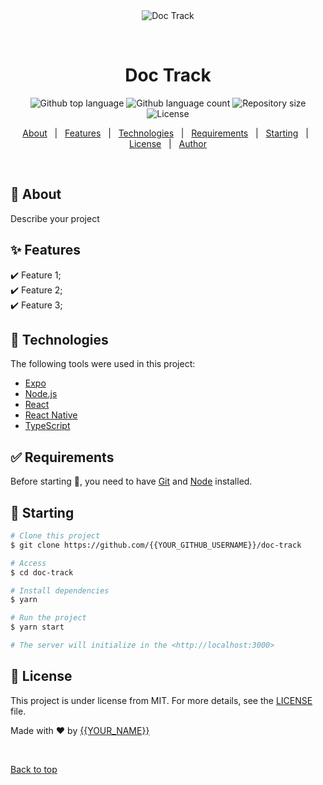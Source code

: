 <div align="center" id="top"> 
  <img src="./.github/app.gif" alt="Doc Track" />

  &#xa0;

  <!-- <a href="https://doctrack.netlify.app">Demo</a> -->
</div>

<h1 align="center">Doc Track</h1>

<p align="center">
  <img alt="Github top language" src="https://img.shields.io/github/languages/top/{{YOUR_GITHUB_USERNAME}}/doc-track?color=56BEB8">

  <img alt="Github language count" src="https://img.shields.io/github/languages/count/{{YOUR_GITHUB_USERNAME}}/doc-track?color=56BEB8">

  <img alt="Repository size" src="https://img.shields.io/github/repo-size/{{YOUR_GITHUB_USERNAME}}/doc-track?color=56BEB8">

  <img alt="License" src="https://img.shields.io/github/license/{{YOUR_GITHUB_USERNAME}}/doc-track?color=56BEB8">

  <!-- <img alt="Github issues" src="https://img.shields.io/github/issues/{{YOUR_GITHUB_USERNAME}}/doc-track?color=56BEB8" /> -->

  <!-- <img alt="Github forks" src="https://img.shields.io/github/forks/{{YOUR_GITHUB_USERNAME}}/doc-track?color=56BEB8" /> -->

  <!-- <img alt="Github stars" src="https://img.shields.io/github/stars/{{YOUR_GITHUB_USERNAME}}/doc-track?color=56BEB8" /> -->
</p>

<!-- Status -->

<!-- <h4 align="center"> 
	🚧  Doc Track 🚀 Under construction...  🚧
</h4> 

<hr> -->

<p align="center">
  <a href="#dart-about">About</a> &#xa0; | &#xa0; 
  <a href="#sparkles-features">Features</a> &#xa0; | &#xa0;
  <a href="#rocket-technologies">Technologies</a> &#xa0; | &#xa0;
  <a href="#white_check_mark-requirements">Requirements</a> &#xa0; | &#xa0;
  <a href="#checkered_flag-starting">Starting</a> &#xa0; | &#xa0;
  <a href="#memo-license">License</a> &#xa0; | &#xa0;
  <a href="https://github.com/{{YOUR_GITHUB_USERNAME}}" target="_blank">Author</a>
</p>

<br>

## :dart: About ##

Describe your project

## :sparkles: Features ##

:heavy_check_mark: Feature 1;\
:heavy_check_mark: Feature 2;\
:heavy_check_mark: Feature 3;

## :rocket: Technologies ##

The following tools were used in this project:

- [Expo](https://expo.io/)
- [Node.js](https://nodejs.org/en/)
- [React](https://pt-br.reactjs.org/)
- [React Native](https://reactnative.dev/)
- [TypeScript](https://www.typescriptlang.org/)

## :white_check_mark: Requirements ##

Before starting :checkered_flag:, you need to have [Git](https://git-scm.com) and [Node](https://nodejs.org/en/) installed.

## :checkered_flag: Starting ##

```bash
# Clone this project
$ git clone https://github.com/{{YOUR_GITHUB_USERNAME}}/doc-track

# Access
$ cd doc-track

# Install dependencies
$ yarn

# Run the project
$ yarn start

# The server will initialize in the <http://localhost:3000>
```

## :memo: License ##

This project is under license from MIT. For more details, see the [LICENSE](LICENSE.md) file.


Made with :heart: by <a href="https://github.com/{{YOUR_GITHUB_USERNAME}}" target="_blank">{{YOUR_NAME}}</a>

&#xa0;

<a href="#top">Back to top</a>
